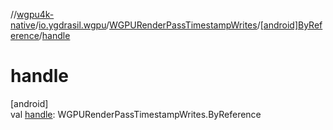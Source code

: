 //[wgpu4k-native](../../../../index.md)/[io.ygdrasil.wgpu](../../index.md)/[WGPURenderPassTimestampWrites](../index.md)/[[android]ByReference](index.md)/[handle](handle.md)

# handle

[android]\
val [handle](handle.md): WGPURenderPassTimestampWrites.ByReference